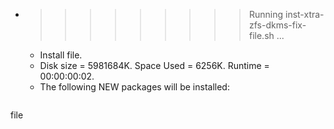 * >>>>>>>>> Running inst-xtra-zfs-dkms-fix-file.sh ...
  * Install file.
  * Disk size = 5981684K. Space Used = 6256K. Runtime = 00:00:00:02.
  * The following NEW packages will be installed:
  ```bash
file
  ```
